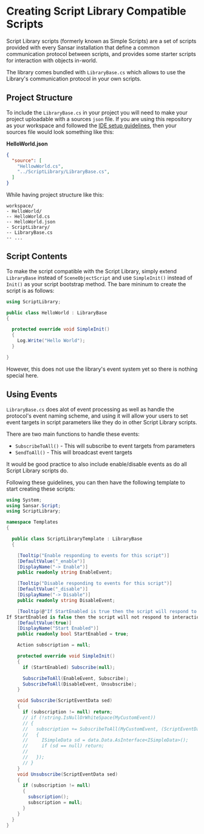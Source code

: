 # Creating Script Library Compatible Scripts

Script Library scripts (formerly known as Simple Scripts) are a set of scripts provided with every Sansar installation that define a common communication protocol between scripts, and provides some starter scripts for interaction with objects in-world.

The library comes bundled with `LibraryBase.cs` which allows to use the Library's communication protocol in your own scripts.

## Project Structure

To include the `LibraryBase.cs` in your project you will need to make your project uploadable with a sources `json` file. If you are using this repository as your workspace and followed the [IDE setup guidelines](vscode.md), then your sources file would look something like this:

**HelloWorld.json**
```json
{
  "source": [
    "HellowWorld.cs",
    "../ScriptLibrary/LibraryBase.cs",
  ]
}
```

While having project structure like this:

```
workspace/
- HelloWorld/
-- HelloWorld.cs
-- HelloWorld.json
- ScriptLibrary/
-- LibraryBase.cs
-- ...
```

## Script Contents

To make the script compatible with the Script Library, simply extend `LibraryBase` instead of `SceneObjectScript` and use `SimpleInit()` instead of `Init()` as your script bootstrap method. The bare mininum to create the script is as follows:

```csharp
using ScriptLibrary;

public class HelloWorld : LibraryBase 
{

  protected override void SimpleInit() 
  {
    Log.Write("Hello World");
  }

}
```

However, this does not use the library's event system yet so there is nothing special here.

## Using Events

`LibraryBase.cs` does alot of event processing as well as handle the protocol's event naming scheme, and using it will allow your users to set event targets in script parameters like they do in other Script Library scripts.

There are two main functions to handle these events:
- `SubscribeToAll()` - This will subscribe to event targets from parameters
- `SendToAll()` - This will broadcast event targets

It would be good practice to also include enable/disable events as do all Script Library scripts do.

Following these guidelines, you can then have the following template to start creating these scripts:

```csharp
using System;
using Sansar.Script;
using ScriptLibrary;

namespace Templates 
{

  public class ScriptLibraryTemplate : LibraryBase 
  {

    [Tooltip("Enable responding to events for this script")]
    [DefaultValue("_enable")]
    [DisplayName("-> Enable")]
    public readonly string EnableEvent;

    [Tooltip("Disable responding to events for this script")]
    [DefaultValue("_disable")]
    [DisplayName("-> Disable")]
    public readonly string DisableEvent;

    [Tooltip(@"If StartEnabled is true then the script will respond to interactions when the scene is loaded
If StartEnabled is false then the script will not respond to interactions until an (-> Enable) event is received.")]
    [DefaultValue(true)]
    [DisplayName("Start Enabled")]
    public readonly bool StartEnabled = true;

    Action subscription = null;

    protected override void SimpleInit() 
    {
      if (StartEnabled) Subscribe(null);

      SubscribeToAll(EnableEvent, Subscribe);
      SubscribeToAll(DisableEvent, Unsubscribe);
    }

    void Subscribe(ScriptEventData sed) 
    {
      if (subscription != null) return;
      // if (!string.IsNullOrWhiteSpace(MyCustomEvent)) 
      // {
      //   subscription += SubscribeToAll(MyCustomEvent, (ScriptEventData data) => 
      //   {
      //     ISimpleData sd = data.Data.AsInterface<ISimpleData>();
      //     if (sd == null) return;
      //
      //   });
      // }
    }
    void Unsubscribe(ScriptEventData sed) 
    {
      if (subscription != null) 
      {
        subscription();
        subscription = null;
      }
    }
  }
}
```